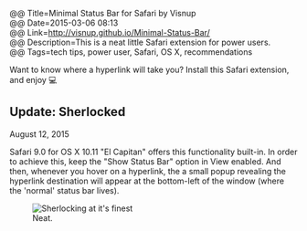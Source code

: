 @@ Title=Minimal Status Bar for Safari by Visnup  
@@ Date=2015-03-06 08:13  
@@ Link=http://visnup.github.io/Minimal-Status-Bar/  
@@ Description=This is a neat little Safari extension for power users.  
@@ Tags=tech tips, power user, Safari, OS X, recommendations  

Want to know where a hyperlink will take you? Install this Safari extension, and enjoy  💻

<div class="update">

## Update: Sherlocked
<p class="updateTime"><time datetime="2015-08-12">August 12, 2015</time></p>

Safari 9.0 for OS X 10.11 "El Capitan" offers this functionality built-in. In order to achieve this, keep the "Show Status Bar" option in View enabled. And then, whenever you hover on a hyperlink, the a small popup revealing the hyperlink destination will appear at the bottom-left of the window (where the 'normal' status bar lives).

<figure>
	<img class="screenshot" src="http://d.pr/i/1ii3O+" alt="Sherlocking at it's finest">
	<figcaption>Neat.</figcaption>
</figure>

</div>